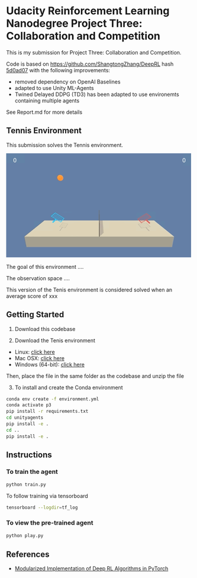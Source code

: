 [p3_solution]: images/p3_solution.gif "p3_solution"

# Udacity Reinforcement Learning Nanodegree Project Three: Collaboration and Competition

This is my submission for Project Three: Collaboration and Competition.

Code is based on https://github.com/ShangtongZhang/DeepRL
 hash [5d0ad07](https://github.com/ShangtongZhang/DeepRL/commit/5d0ad07c7f2081123fddc4faf8db2aa09730e85b) with the following improvements:

* removed dependency on OpenAI Baselines
* adapted to use Unity ML-Agents
* Twined Delayed DDPG (TD3) has been adapted to use environemts containing multiple agents

See Report.md for more details

## Tennis Environment

This submission solves the Tennis environment.

![Tennis Environment][p3_solution]

The goal of this environment ....

The observation space ....

This version of the Tenis environment is considered solved when an average score of xxx

## Getting Started

1. Download this codebase

2. Download the Tenis environment

* Linux: [click here](https://s3-us-west-1.amazonaws.com/udacity-drlnd/P3/Tennis/Tennis_Linux.zip)
* Mac OSX: [click here](https://s3-us-west-1.amazonaws.com/udacity-drlnd/P3/Tennis/Tennis.app.zip)
* Windows (64-bit): [click here](https://s3-us-west-1.amazonaws.com/udacity-drlnd/P3/Tennis/Tennis_Windows_x86_64.zip)

Then, place the file in the same folder as the codebase and unzip the file

3. To install and create the Conda environment

``` bash
conda env create -f environment.yml
conda activate p3
pip install -r requirements.txt
cd unityagents
pip install -e .
cd ..
pip install -e .
```

## Instructions

### To train the agent

``` bash
python train.py
```

To follow training via tensorboard

``` bash
tensorboard --logdir=tf_log
```

### To view the pre-trained agent

``` bash
python play.py
```

## References

* [Modularized Implementation of Deep RL Algorithms in PyTorch](https://github.com/ShangtongZhang/DeepRL)
